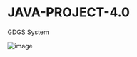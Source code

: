 # JAVA-PROJECT-4.0
GDGS System

![image](https://github.com/user-attachments/assets/1c0c161a-2382-4755-958d-972124de90a0)
